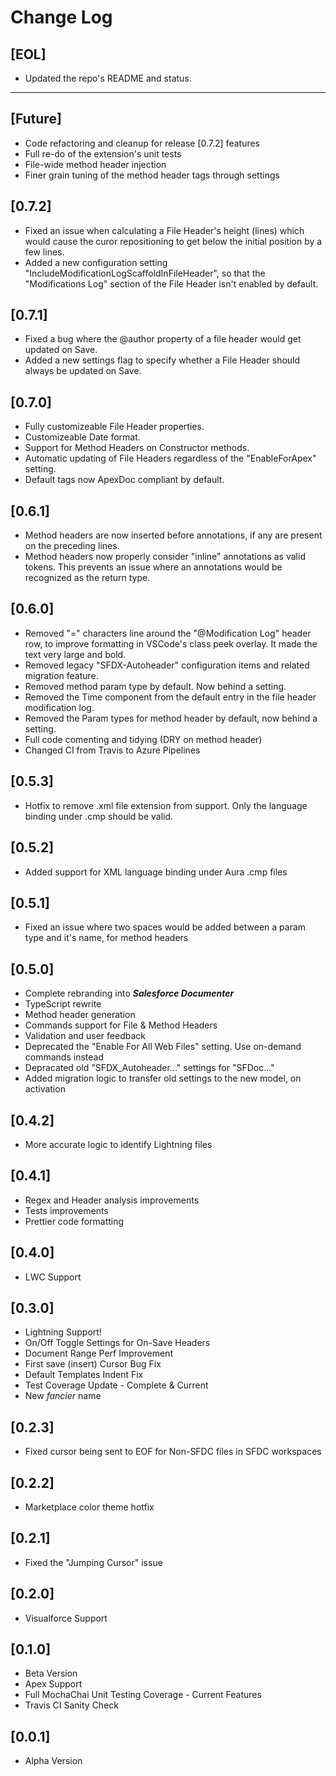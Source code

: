 # Change Log

## [EOL]

- Updated the repo's README and status.

---

## [Future]

- Code refactoring and cleanup for release [0.7.2] features
- Full re-do of the extension's unit tests
- File-wide method header injection
- Finer grain tuning of the method header tags through settings

## [0.7.2]

- Fixed an issue when calculating a File Header's height (lines) which would cause the curor repositioning to get below the initial position by a few lines.
- Added a new configuration setting "IncludeModificationLogScaffoldInFileHeader", so that the "Modifications Log" section of the File Header isn't enabled by default.

## [0.7.1]

- Fixed a bug where the @author property of a file header would get updated on Save.
- Added a new settings flag to specify whether a File Header should always be updated on Save.

## [0.7.0]

- Fully customizeable File Header properties.
- Customizeable Date format.
- Support for Method Headers on Constructor methods.
- Automatic updating of File Headers regardless of the "EnableForApex" setting.
- Default tags now ApexDoc compliant by default.

## [0.6.1]

- Method headers are now inserted before annotations, if any are present on the preceding lines.
- Method headers now properly consider "inline" annotations as valid tokens. This prevents an issue where an annotations would be recognized as the return type.

## [0.6.0]

- Removed "=" characters line around the "@Modification Log" header row, to improve formatting in VSCode's class peek overlay. It made the text very large and bold.
- Removed legacy "SFDX-Autoheader" configuration items and related migration feature.
- Removed method param type by default. Now behind a setting.
- Removed the Time component from the default entry in the file header modification log.
- Removed the Param types for method header by default, now behind a setting.
- Full code comenting and tidying (DRY on method header)
- Changed CI from Travis to Azure Pipelines

## [0.5.3]

- Hotfix to remove .xml file extension from support. Only the language binding under .cmp should be valid.

## [0.5.2]

- Added support for XML language binding under Aura .cmp files

## [0.5.1]

- Fixed an issue where two spaces would be added between a param type and it's name, for method headers

## [0.5.0]

- Complete rebranding into **_Salesforce Documenter_**
- TypeScript rewrite
- Method header generation
- Commands support for File & Method Headers
- Validation and user feedback
- Deprecated the "Enable For All Web Files" setting. Use on-demand commands instead
- Depracated old "SFDX_Autoheader..." settings for "SFDoc..."
- Added migration logic to transfer old settings to the new model, on activation

## [0.4.2]

- More accurate logic to identify Lightning files

## [0.4.1]

- Regex and Header analysis improvements
- Tests improvements
- Prettier code formatting

## [0.4.0]

- LWC Support

## [0.3.0]

- Lightning Support!
- On/Off Toggle Settings for On-Save Headers
- Document Range Perf Improvement
- First save (insert) Cursor Bug Fix
- Default Templates Indent Fix
- Test Coverage Update - Complete & Current
- New _fancier_ name

## [0.2.3]

- Fixed cursor being sent to EOF for Non-SFDC files in SFDC workspaces

## [0.2.2]

- Marketplace color theme hotfix

## [0.2.1]

- Fixed the "Jumping Cursor" issue

## [0.2.0]

- Visualforce Support

## [0.1.0]

- Beta Version
- Apex Support
- Full MochaChai Unit Testing Coverage - Current Features
- Travis CI Sanity Check

## [0.0.1]

- Alpha Version
